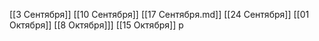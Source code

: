 [[3 Сентября]]
[[10 Сентября]]
[[17 Сентября.md]]
[[24 Сентября]]
[[01 Октября]]
[[8 Октября]]]
[[15 Октября]]
р

